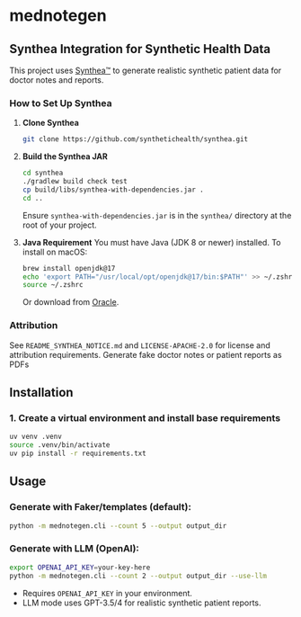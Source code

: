 # mednotegen

## Synthea Integration for Synthetic Health Data

This project uses [Synthea™](https://github.com/synthetichealth/synthea) to generate realistic synthetic patient data for doctor notes and reports.

### How to Set Up Synthea

1. **Clone Synthea**
   ```sh
   git clone https://github.com/synthetichealth/synthea.git
   ```
2. **Build the Synthea JAR**
   ```sh
   cd synthea
   ./gradlew build check test
   cp build/libs/synthea-with-dependencies.jar .
   cd ..
   ```
   Ensure `synthea-with-dependencies.jar` is in the `synthea/` directory at the root of your project.

3. **Java Requirement**
   You must have Java (JDK 8 or newer) installed. To install on macOS:
   ```sh
   brew install openjdk@17
   echo 'export PATH="/usr/local/opt/openjdk@17/bin:$PATH"' >> ~/.zshrc
   source ~/.zshrc
   ```
   Or download from [Oracle](https://www.oracle.com/java/technologies/downloads/).


### Attribution

See `README_SYNTHEA_NOTICE.md` and `LICENSE-APACHE-2.0` for license and attribution requirements.
Generate fake doctor notes or patient reports as PDFs

## Installation

### 1. Create a virtual environment and install base requirements
```sh
uv venv .venv
source .venv/bin/activate
uv pip install -r requirements.txt
```

## Usage

### Generate with Faker/templates (default):
```sh
python -m mednotegen.cli --count 5 --output output_dir
```

### Generate with LLM (OpenAI):
```sh
export OPENAI_API_KEY=your-key-here
python -m mednotegen.cli --count 2 --output output_dir --use-llm
```

- Requires `OPENAI_API_KEY` in your environment.
- LLM mode uses GPT-3.5/4 for realistic synthetic patient reports.

